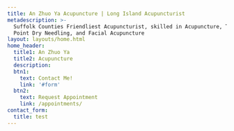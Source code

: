 ```yaml
---
title: An Zhuo Ya Acupuncture | Long Island Acupuncturist
metadescription: >-
  Suffolk Counties Friendliest Acupuncturist, skilled in Acupuncture, Trigger
  Point Dry Needling, and Facial Acupuncture
layout: layouts/home.html
home_header:
  title1: An Zhuo Ya
  title2: Acupuncture
  description:
  btn1:
    text: Contact Me!
    link: '#form'
  btn2:
    text: Request Appointment
    link: /appointments/
contact_form:
  title: test
---
```

